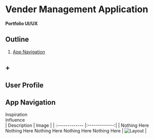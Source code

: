# Vender Management Application
**Portfolio UI/UX**  

## Outline
1. [App Navigation](#app-navigation)
## +

## User Profile

## App Navigation
Inspiration  
Influence  
| Description        | Image           |
| :------------- |:-------------:|
| Nothing Here Nothing Here Nothing Here Nothing Here Nothing Here | ![Layout](https://i2.wp.com/ioshacker.com/wp-content/uploads/2013/11/joker-wallpaper-iphone-5s-5c.jpg) |
